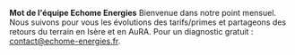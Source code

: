 **Mot de l'équipe Echome Energies**
Bienvenue dans notre point mensuel. Nous suivons pour vous les évolutions des tarifs/primes et partageons des retours du terrain en Isère et en AuRA.
Pour un diagnostic gratuit : contact@echome-energies.fr.

